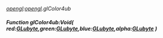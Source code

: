 _[opengl](../../modules/opengl/opengl-module.md):[opengl](../../modules/opengl/opengl-module.md).glColor4ub_
##### Function glColor4ub:Void( red:[GLubyte](../../modules/opengl/opengl-glubyte.md),green:[GLubyte](../../modules/opengl/opengl-glubyte.md),blue:[GLubyte](../../modules/opengl/opengl-glubyte.md),alpha:[GLubyte](../../modules/opengl/opengl-glubyte.md) )
